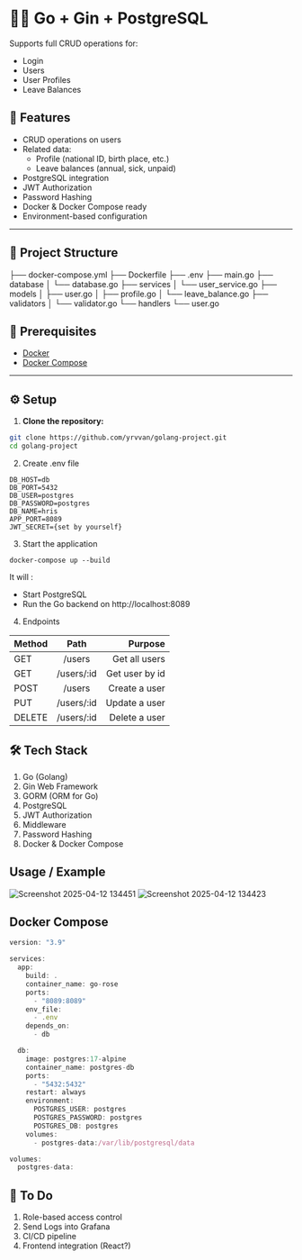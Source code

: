# 🧑‍💼 Go + Gin + PostgreSQL

Supports full CRUD operations for:
- Login
- Users
- User Profiles
- Leave Balances

## 🚀 Features

- CRUD operations on users
- Related data:
  - Profile (national ID, birth place, etc.)
  - Leave balances (annual, sick, unpaid)
- PostgreSQL integration
- JWT Authorization
- Password Hashing
- Docker & Docker Compose ready
- Environment-based configuration

---

## 🧱 Project Structure

├── docker-compose.yml
├── Dockerfile
├── .env
├── main.go
├── database
│  └── database.go
├── services
│  └── user_service.go
├── models
│  ├── user.go
│  ├── profile.go
│  └── leave_balance.go
├── validators
│  └── validator.go
└── handlers
    └── user.go

## 🔧 Prerequisites

- [Docker](https://www.docker.com/)
- [Docker Compose](https://docs.docker.com/compose/)

---

## ⚙️ Setup

1. **Clone the repository:**

```bash
git clone https://github.com/yrvvan/golang-project.git
cd golang-project
```
2. Create .env file
```
DB_HOST=db
DB_PORT=5432
DB_USER=postgres
DB_PASSWORD=postgres
DB_NAME=hris
APP_PORT=8089
JWT_SECRET={set by yourself}
```
3. Start the application
```
docker-compose up --build
```
It will :
- Start PostgreSQL
- Run the Go backend on http://localhost:8089

4. Endpoints

| Method  | Path  | Purpose |
| :------------ |:---------------:| -----:|
| GET      | /users | Get all users |
| GET      | /users/:id        |   Get user by id |
| POST | /users        |    Create a user |
| PUT | /users/:id        |    Update a user |
| DELETE | /users/:id        |    Delete a user |

## 🛠️ Tech Stack
1. Go (Golang)
2. Gin Web Framework
3. GORM (ORM for Go)
4. PostgreSQL
5. JWT Authorization
6. Middleware
7. Password Hashing
8. Docker & Docker Compose

## Usage / Example
![Screenshot 2025-04-12 134451](https://github.com/user-attachments/assets/9810ccff-bd4b-4242-a4d6-d18741b4b224)
![Screenshot 2025-04-12 134423](https://github.com/user-attachments/assets/f003b496-b344-465b-8e01-d25271f06eb6)

## Docker Compose

```javascript
version: "3.9"

services:
  app:
    build: .
    container_name: go-rose
    ports:
      - "8089:8089"
    env_file:
      - .env
    depends_on:
      - db

  db:
    image: postgres:17-alpine
    container_name: postgres-db
    ports:
      - "5432:5432"
    restart: always
    environment:
      POSTGRES_USER: postgres
      POSTGRES_PASSWORD: postgres
      POSTGRES_DB: postgres
    volumes:
      - postgres-data:/var/lib/postgresql/data

volumes:
  postgres-data:
```

## 🧹 To Do
1. Role-based access control
2. Send Logs into Grafana
3. CI/CD pipeline
4. Frontend integration (React?)

